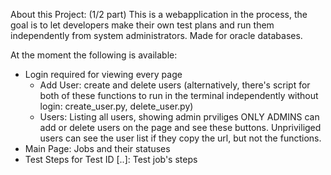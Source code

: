 About this Project: 
(1/2 part)
This is a webapplication in the process, the goal is to let developers make their own test plans and run them independently from system administrators.
Made for oracle databases.

At the moment the following is available:
- Login required for viewing every page
  - Add User: create and delete users (alternatively, there's script for both of these functions to run in the terminal independently without login: create_user.py, delete_user.py)
  - Users: Listing all users, showing admin prviliges
    ONLY ADMINS can add or delete users on the page and see these buttons. Unpriviliged users can see the user list if they copy the url, but not the functions.
- Main Page: Jobs and their statuses
- Test Steps for Test ID [..]: Test job's steps
